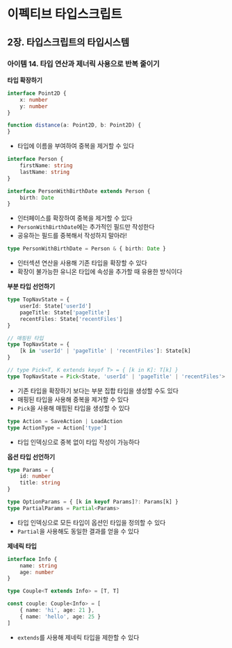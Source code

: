 # 이펙티브 타입스크립트
## 2장. 타입스크립트의 타입시스템
### 아이템 14. 타입 연산과 제너릭 사용으로 반복 줄이기

**타입 확장하기**
```typescript
interface Point2D {
    x: number
    y: number
}

function distance(a: Point2D, b: Point2D) {
}
```
- 타입에 이름을 부여하여 중복을 제거할 수 있다

```typescript
interface Person {
    firstName: string
    lastName: string
}

interface PersonWithBirthDate extends Person {
    birth: Date
}
```
- 인터페이스를 확장하여 중복을 제거할 수 있다
- `PersonWithBirthDate`에는 추가적인 필드만 작성한다
- 공유하는 필드를 중복해서 작성하지 말아라!

```typescript
type PersonWithBirthDate = Person & { birth: Date }
```
- 인터섹션 연산을 사용해 기존 타입을 확장할 수 있다
- 확장이 불가능한 유니온 타입에 속성을 추가할 때 유용한 방식이다

**부분 타입 선언하기**
```typescript
type TopNavState = {
    userId: State['userId']
    pageTitle: State['pageTitle']
    recentFiles: State['recentFiles']
}

// 매핑된 타입
type TopNavState = {
    [k in 'userId' | 'pageTitle' | 'recentFiles']: State[k]
}

// type Pick<T, K extends keyof T> = { [k in K]: T[k] }
type TopNavState = Pick<State, 'userId' | 'pageTitle' | 'recentFiles'>
```
- 기존 타입을 확장하기 보다는 부분 집합 타입을 생성할 수도 있다
- 매핑된 타입을 사용해 중복을 제거할 수 있다
- `Pick`을 사용해 매핍된 타입을 생성할 수 있다

```typescript
type Action = SaveAction | LoadAction
type ActionType = Action['type']
```
- 타입 인덱싱으로 중복 없이 타입 작성이 가능하다

**옵션 타입 선언하기**
```typescript
type Params = {
    id: number
    title: string
}

type OptionParams = { [k in keyof Params]?: Params[k] }
type PartialParams = Partial<Params>
```
- 타입 인덱싱으로 모든 타입이 옵션인 타입을 정의할 수 있다
- `Partial`을 사용해도 동일한 결과를 얻을 수 있다

**제네릭 타입**
```typescript
interface Info {
    name: string
    age: number
}

type Couple<T extends Info> = [T, T]

const couple: Couple<Info> = [
    { name: 'hi', age: 21 }, 
    { name: 'hello', age: 25 }
]
```
- `extends`를 사용해 제네릭 타입을 제한할 수 있다